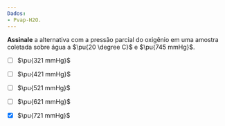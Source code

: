 ```yaml
---
Dados: 
- Pvap-H2O.
---
```

**Assinale** a alternativa com a pressão parcial do oxigênio em uma amostra coletada sobre água a $\pu{20 \degree C}$ e $\pu{745 mmHg}$.  

- [ ] $\pu{321 mmHg}$
- [ ] $\pu{421 mmHg}$
- [ ] $\pu{521 mmHg}$
- [ ] $\pu{621 mmHg}$
- [x] $\pu{721 mmHg}$


